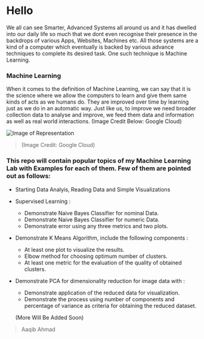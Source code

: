 # Hello
We all can see Smarter, Advanced Systems all around us and it has dwelled into our daily life so much that we dont even recognise their presence in the backdrops of various Apps, Websites, Machines etc. All those systems are a kind of a computer which eventually is backed by various advance techniques to complete its desired task. One such technique is Machine Learning.

### Machine Learning 
When it comes to the definition of Machine Learning, we can say that it is the science where we allow the computers to learn and give them same kinds of acts as we humans do. They are improved over time by learning just as we do in an automatic way. Just like us, to improve we need broader collection data to analyse and improve, we feed them data and information as well as real world interactions. 
(Image Credit Below: Google Cloud)

![Image of Representation](https://storage.googleapis.com/buildcms.google.com.a.appspot.com/images/Theory-Reality.height-380.png)
> (Image Credit: Google Cloud)

### This repo will contain popular topics of my Machine Learning Lab with Examples for each of them. Few of them are pointed out as follows:
- Starting Data Analyis, Reading Data and Simple Visualizations
- Supervised Learning :
  - Demonstrate Naive Bayes Classifier for nominal Data.
  - Demonstrate Naive Bayes Classifier for numeric Data.
  - Demonstrate error using any three metrics and two plots.
- Demonstrate K Means Algorithm, include the following components : 
  - At least one plot to visualize the results. 
  - Elbow method for choosing optimum number of clusters.
  - At least one metric for the evaluation of the quality of obtained clusters.
- Demonstrate PCA for dimensionality reduction for image data with :
  - Demonstrate application of the reduced data for visualization.
  - Demonstrate the process using number of components and percentage of variance as criteria for obtaining the reduced dataset.
  
  (More Will Be Added Soon)
  
 > Aaqib Ahmad  
